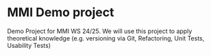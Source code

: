 # MMI Demo project

Demo Project for MMI WS 24/25. We will use this project to apply theoretical knowledge (e.g. versioning via Git, Refactoring, Unit Tests, Usability Tests)

